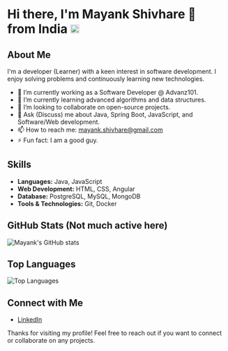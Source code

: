 # Hi there, I'm Mayank Shivhare 👋 from India <img src="https://github.com/user-attachments/assets/9c3fe1c6-e131-460b-8930-7c66138c0b12" alt="India Flag" width="20" height="20">


## About Me
I'm a developer (Learner) with a keen interest in software development. I enjoy solving problems and continuously learning new technologies.

- 🔭 I’m currently working as a Software Developer @ Advanz101.
- 🌱 I’m currently learning advanced algorithms and data structures.
- 👯 I’m looking to collaborate on open-source projects.
- 💬 Ask (Discuss) me about Java, Spring Boot, JavaScript, and Software/Web development.
- 📫 How to reach me: [mayank.shivhare@gmail.com](mailto:mayank.shivhare@gmail.com)
- ⚡ Fun fact: I am a good guy.

## Skills
- **Languages:** Java, JavaScript
- **Web Development:** HTML, CSS, Angular
- **Database:** PostgreSQL, MySQL, MongoDB
- **Tools & Technologies:** Git, Docker

## GitHub Stats (Not much active here)
![Mayank's GitHub stats](https://github-readme-stats.vercel.app/api?username=MayankShivhare999&show_icons=true&theme=radical)

## Top Languages
![Top Languages](https://github-readme-stats.vercel.app/api/top-langs/?username=MayankShivhare999&layout=compact&theme=radical)

## Connect with Me
- [LinkedIn](https://www.linkedin.com/in/mayankms/)

Thanks for visiting my profile! Feel free to reach out if you want to connect or collaborate on any projects.
